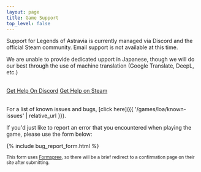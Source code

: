 ```yaml
---
layout: page
title: Game Support
top_level: false
---
```


Support for Legends of Astravia is currently managed via Discord and the official Steam community. Email support is not available at this time.

We are unable to provide dedicated upport in Japanese, though we will do our best through the use of machine translation (Google Translate, DeepL, etc.)

<br>

<div class="center-content">
<a class="button arrow" href="https://www.discord.com/invite/astravia"><span>Get Help On Discord</span></a>
<a class="button arrow" href="https://steamcommunity.com/app/1233680/discussions/1/"><span>Get Help on Steam</span></a>
</div>

<br>

For a list of known issues and bugs, [click here]({{ '/games/loa/known-issues' | relative_url }}).

If you'd just like to report an error that you encountered when playing the game, please use the form below:

{% include bug_report_form.html %}

<small>This form uses <a target="_blank" href="https://formspree.io/">Formspree</a>, so there will be a brief redirect to a confirmation page on their site after submitting.</small>